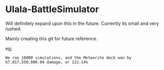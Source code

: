 # Ulala-BattleSimulator
Will definitely expand upon this in the future. Currently its small and very rushed.

Mainly creating this git for future reference.

eg;
```
We ran 10000 simulations, and the Meteorite deck won by 67,017,550,000.04 damage, or 122.14%
```
